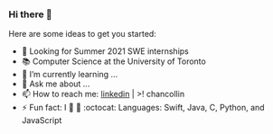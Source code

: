 ### Hi there 👋

Here are some ideas to get you started:

- 🔨 Looking for Summer 2021 SWE internships
- 📚 Computer Science at the University of Toronto
- 🌱 I’m currently learning ...
- 💬 Ask me about ...
- 📫 How to reach me: [linkedin](www.linkedin.com/in/chan-collin) | >! chancollin
- ⚡ Fun fact: I :green_heart: :dog:
:octocat: Languages: Swift, Java, C, Python, and JavaScript

